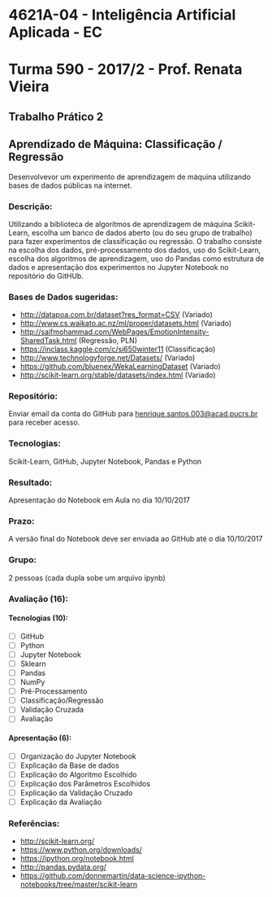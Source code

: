 # 4621A-04 - Inteligência Artificial Aplicada - EC
# Turma 590 - 2017/2 - Prof. Renata Vieira
## Trabalho Prático 2
## Aprendizado de Máquina: Classificação / Regressão

Desenvolvevor um experimento de aprendizagem de máquina utilizando bases de dados públicas na internet. 

### Descrição: 
Utilizando a biblioteca de algoritmos de aprendizagem de máquina Scikit-Learn, escolha um banco de dados aberto (ou do seu grupo de trabalho) para fazer experimentos de classificação ou regressão. O trabalho consiste na escolha dos dados, pré-processamento dos dados, uso do Scikit-Learn, escolha dos algoritmos de aprendizagem, uso do Pandas como estrutura de dados e apresentação dos experimentos no Jupyter Notebook no repositório do GitHUb.

### Bases de Dados sugeridas:
- http://datapoa.com.br/dataset?res_format=CSV (Variado)
- http://www.cs.waikato.ac.nz/ml/proper/datasets.html (Variado)
- http://saifmohammad.com/WebPages/EmotionIntensity-SharedTask.html (Regressão, PLN)
- https://inclass.kaggle.com/c/si650winter11 (Classificação)
- http://www.technologyforge.net/Datasets/ (Variado)
- https://github.com/bluenex/WekaLearningDataset (Variado)
- http://scikit-learn.org/stable/datasets/index.html (Variado)

### Repositório: 
Enviar email da conta do GitHub para henrique.santos.003@acad.pucrs.br para receber acesso.

### Tecnologias: 
Scikit-Learn, GitHub, Jupyter Notebook, Pandas e Python

### Resultado: 
Apresentação do Notebook em Aula no dia 10/10/2017

### Prazo: 
A versão final do Notebook deve ser enviada ao GitHub até o dia 10/10/2017

### Grupo:
2 pessoas (cada dupla sobe um arquivo ipynb)

### Avaliação (16):

#### Tecnologias (10):
- [ ] GitHub
- [ ] Python
- [ ] Jupyter Notebook
- [ ] Sklearn
- [ ] Pandas
- [ ] NumPy
- [ ] Pré-Processamento
- [ ] Classificação/Regressão
- [ ] Validação Cruzada
- [ ] Avaliação

#### Apresentação (6):
- [ ] Organização do Jupyter Notebook
- [ ] Explicação da Base de dados
- [ ] Explicação do Algoritmo Escolhido
- [ ] Explicação dos Parâmetros Escolhidos
- [ ] Explicação da Validação Cruzado
- [ ] Explicação da Avaliação

### Referências:
- http://scikit-learn.org/
- https://www.python.org/downloads/
- https://ipython.org/notebook.html
- http://pandas.pydata.org/
- https://github.com/donnemartin/data-science-ipython-notebooks/tree/master/scikit-learn

